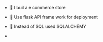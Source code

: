 - 👋 I buil a e commerce store
- 👀 Use flask API frame work for deployment
- 🌱 Instead of SQL used SQLALCHEMY 
  
- 

<!---
sowmiya253/sowmiya253 is a ✨ special ✨ repository because its `README.md` (this file) appears on your GitHub profile.
You can click the Preview link to take a look at your changes.
--->
